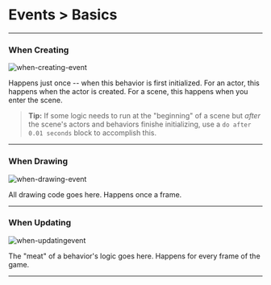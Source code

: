 # Events > Basics

***

### When Creating

![when-creating-event](http://static.stencyl.com/pedia2/block-images/13%20-%20Events/0%20-%20Basics/init.png)

Happens just once -- when this behavior is first initialized. For an actor, this happens when the actor is created. For a scene, this happens when you enter the scene. 

> **Tip:** If some logic needs to run at the "beginning" of a scene but *after* the scene's actors and behaviors finishe initializing, use a `do after 0.01 seconds` block to accomplish this.

***

### When Drawing

![when-drawing-event](http://static.stencyl.com/pedia2/block-images/13%20-%20Events/0%20-%20Basics/draw.png)

All drawing code goes here. Happens once a frame.

***

### When Updating

![when-updatingevent](http://static.stencyl.com/pedia2/block-images/13%20-%20Events/0%20-%20Basics/step.png)

The "meat" of a behavior's logic goes here. Happens for every frame of the game.

***

